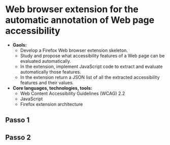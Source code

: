 # Web browser extension for the automatic annotation of Web page accessibility
- **Gaols:**
    - Develop a Firefox Web browser extension skeleton.
    - Study and propose what accessibility features of a Web page can be evaluated automatically.
    - In the extension, implement JavaScript code to extract and evaluate automatically those features.
    - In the extension return a JSON list of all the extracted accessibility features and their values.
- **Core languages, technologies, tools:**
    - Web Content Accessibility Guidelines (WCAG) 2.2
    - JavaScript
    - Firefox extension architecture

## Passo 1

## Passo 2